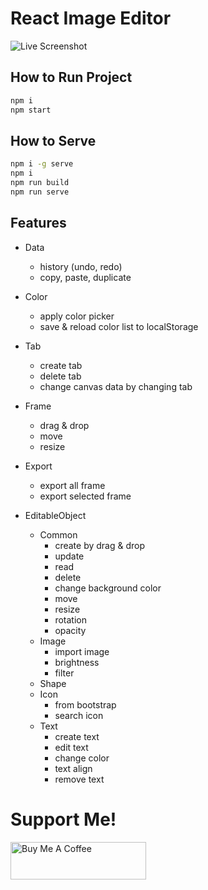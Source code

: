 # React Image Editor

![Live Screenshot](https://github.com/swimmingkiim/react-image-editor/blob/main/screenshots/screenshot-1.png?raw=true)

## How to Run Project

```bash
npm i
npm start
```

## How to Serve

```bash
npm i -g serve
npm i
npm run build
npm run serve
```

## Features

- Data

  - history (undo, redo)
  - copy, paste, duplicate

- Color

  - apply color picker
  - save & reload color list to localStorage

- Tab

  - create tab
  - delete tab
  - change canvas data by changing tab

- Frame

  - drag & drop
  - move
  - resize

- Export

  - export all frame
  - export selected frame

- EditableObject
  - Common
    - create by drag & drop
    - update
    - read
    - delete
    - change background color
    - move
    - resize
    - rotation
    - opacity
  - Image
    - import image
    - brightness
    - filter
  - Shape
  - Icon
    - from bootstrap
    - search icon
  - Text
    - create text
    - edit text
    - change color
    - text align
    - remove text

# Support Me!

<a href="https://www.buymeacoffee.com/swimmingkiim" target="_blank"><img src="https://cdn.buymeacoffee.com/buttons/v2/arial-yellow.png" alt="Buy Me A Coffee" style="height: 60px !important;width: 217px !important;" ></a>
